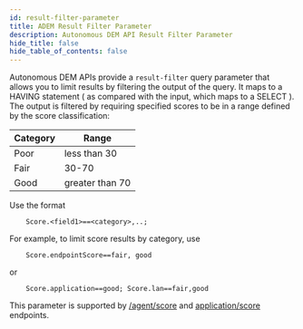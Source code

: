 ```yaml
---
id: result-filter-parameter
title: ADEM Result Filter Parameter
description: Autonomous DEM API Result Filter Parameter
hide_title: false
hide_table_of_contents: false
---
```


Autonomous DEM APIs provide a `result-filter` query parameter that allows you to limit results by
filtering the output of the query. It maps to a HAVING statement ( as compared with the input, which
maps to a SELECT ). The output is filtered by requiring specified scores to be in a range defined by
the score classification:

| Category           | Range                |
| ---------------    | -------------------- |
| Poor               |  less than 30        |
| Fair               | 30-70                |
| Good               | greater than 70      |

Use the format 

```
    Score.<field1>==<category>,..; 
```

For example, to limit score results by category, use 

```
    Score.endpointScore==fair, good 
```

or 

```
    Score.application==good; Score.lan==fair,good
```

This parameter is supported by 
[/agent/score](/access/api/adem/get-agent-v-2-measure-agent-score/) 
and 
[application/score](/access/api/adem/get-agent-v-2-measure-application-score/) endpoints.
